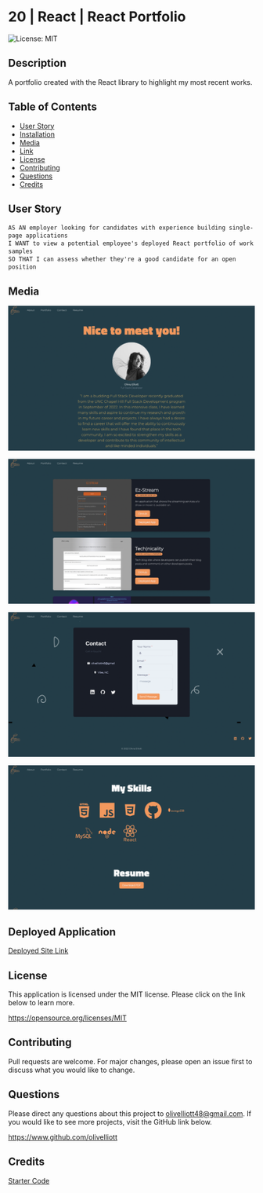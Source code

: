 # 20 | React | React Portfolio
![License: MIT](https://img.shields.io/badge/License-MIT-yellow.svg)

## Description
A portfolio created with the React library to highlight my most recent works.

## Table of Contents
- [User Story](#user-story)
- [Installation](#installation)
- [Media](#media)
- [Link](#link)
- [License](#license)
- [Contributing](#contributing)
- [Questions](#questions)
- [Credits](#credits)

## User Story
```
AS AN employer looking for candidates with experience building single-page applications
I WANT to view a potential employee's deployed React portfolio of work samples
SO THAT I can assess whether they're a good candidate for an open position
```
## Media
![](./src/assets/readme/about.png)

![](./src/assets/readme/portfolio.png)

![](./src/assets/readme/contact.png)

![](./src/assets/readme/resume.png)

## Deployed Application
[Deployed Site Link](https://olivelliott.github.io/react-portfolio/)

## License
This application is licensed under the MIT license. Please click on the link below to learn more.

https://opensource.org/licenses/MIT

## Contributing

Pull requests are welcome. For major changes, please open an issue first to discuss what you would like to change.

## Questions

Please direct any questions about this project to olivelliott48@gmail.com. If you would like to see more projects, visit the GitHub link below.

https://www.github.com/olivelliott

## Credits

[Starter Code](https://github.com/coding-boot-camp/symmetrical-bassoon)